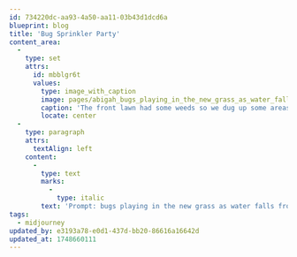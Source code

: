 ```yaml
---
id: 734220dc-aa93-4a50-aa11-03b43d1dcd6a
blueprint: blog
title: 'Bug Sprinkler Party'
content_area:
  -
    type: set
    attrs:
      id: mbblgr6t
      values:
        type: image_with_caption
        image: pages/abigah_bugs_playing_in_the_new_grass_as_water_falls_from_a_sp_21c1eea6-624e-447c-a6bf-65dca4c667c9_2(1).png
        caption: 'The front lawn had some weeds so we dug up some areas and put down some new sod. Now its watering time.'
        locate: center
  -
    type: paragraph
    attrs:
      textAlign: left
    content:
      -
        type: text
        marks:
          -
            type: italic
        text: 'Prompt: bugs playing in the new grass as water falls from a sprinkler'
tags:
  - midjourney
updated_by: e3193a78-e0d1-437d-bb20-86616a16642d
updated_at: 1748660111
---
```

